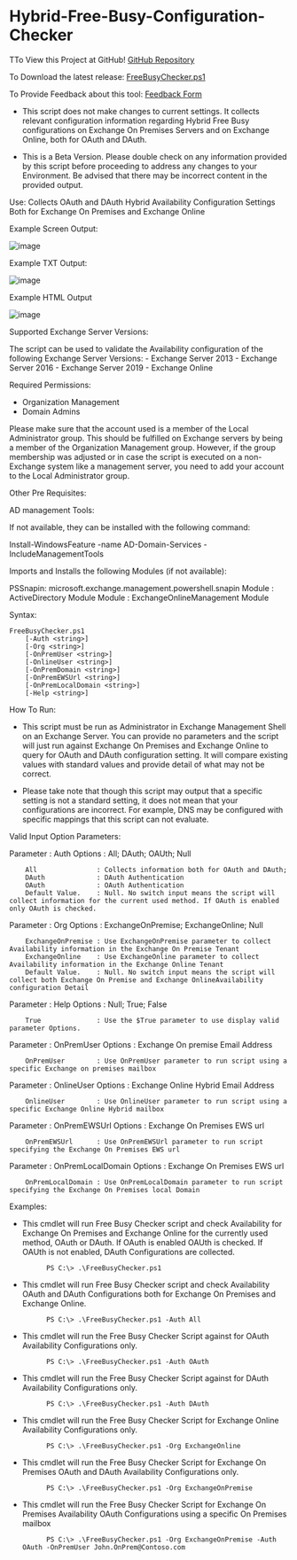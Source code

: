 # Hybrid-Free-Busy-Configuration-Checker

TTo View this Project at GitHub! [GitHub Repository](https://github.com/MarcoLFrancisco/Hybrid-Free-Busy-Configuration-Checker)

To Download the latest release: [FreeBusyChecker.ps1](https://github.com/MarcoLFrancisco/Hybrid-Free-Busy-Configuration-Checker/releases/download/Version1/FreeBusyChecker.ps1)

To Provide Feedback about this tool: [Feedback Form](https://forms.office.com/pages/responsepage.aspx?id=v4j5cvGGr0GRqy180BHbR2LVru-UswhJmHot_XEUrVVURFVMRkE5VUg4QUU0MEpNRjgxUExPVlBVOS4u)


- This script does not make changes to current settings. It collects relevant configuration information regarding Hybrid Free Busy configurations on Exchange On Premises Servers and on Exchange Online, both for OAuth and DAuth.

- This is a Beta Version. Please double check on any information provided by this script before proceeding to address any changes to your Environment. Be advised that there may be incorrect content in the provided output.

Use: Collects OAuth and DAuth Hybrid Availability Configuration Settings Both for Exchange On Premises and Exchange Online

Example Screen Output:

![image](./image1.png)

Example TXT Output:

![image](./image2.png)

Example HTML Output

![image](./image3.png)

Supported Exchange Server Versions:

The script can be used to validate the Availability configuration of the following Exchange Server Versions: - Exchange Server 2013 - Exchange Server 2016 - Exchange Server 2019 - Exchange Online

Required Permissions:

- Organization Management
- Domain Admins

Please make sure that the account used is a member of the Local Administrator group. This should be fulfilled on Exchange servers by being a member of the Organization Management group. However, if the group membership was adjusted or in case the script is executed on a non-Exchange system like a management server, you need to add your account to the Local Administrator group.

Other Pre Requisites:

AD management Tools:

If not available, they can be installed with the following command:

  Install-WindowsFeature -name AD-Domain-Services -IncludeManagementTools

Imports and Installs the following Modules (if not available):

PSSnapin: microsoft.exchange.management.powershell.snapin
Module  : ActiveDirectory Module
Module  : ExchangeOnlineManagement Module


Syntax:

    FreeBusyChecker.ps1
        [-Auth <string>]
        [-Org <string>]
        [-OnPremUser <string>]
        [-OnlineUser <string>]
        [-OnPremDomain <string>]
        [-OnPremEWSUrl <string>]
        [-OnPremLocalDomain <string>]
        [-Help <string>]


How To Run:

- This script must be run as Administrator in Exchange Management Shell on an Exchange Server. You can provide no parameters and the script will just run against Exchange On Premises and Exchange Online to query for OAuth and DAuth configuration setting. It will compare existing values with standard values and provide detail of what may not be correct.

- Please take note that though this script may output that a specific setting is not a standard setting, it does not mean that your configurations are incorrect. For example, DNS may be configured with specific mappings that this script can not evaluate.


Valid Input Option Parameters:

  Parameter               : Auth
    Options               : All; DAuth; OAUth; Null

        All               : Collects information both for OAuth and DAuth;
        DAuth             : DAuth Authentication
        OAuth             : OAuth Authentication
        Default Value.    : Null. No switch input means the script will collect information for the current used method. If OAuth is enabled only OAuth is checked.

  Parameter               : Org
    Options               : ExchangeOnPremise; ExchangeOnline; Null

        ExchangeOnPremise : Use ExchangeOnPremise parameter to collect Availability information in the Exchange On Premise Tenant
        ExchangeOnline    : Use ExchangeOnline parameter to collect Availability information in the Exchange Online Tenant
        Default Value.    : Null. No switch input means the script will collect both Exchange On Premise and Exchange OnlineAvailability configuration Detail

  Parameter               : Help
    Options               : Null; True; False

        True              : Use the $True parameter to use display valid parameter Options.

  Parameter               : OnPremUser
    Options               : Exchange On premise Email Address

        OnPremUser        : Use OnPremUser parameter to run script using a specific Exchange on premises mailbox

  Parameter               : OnlineUser
    Options               : Exchange Online Hybrid Email Address

        OnlineUser        : Use OnlineUser parameter to run script using a specific Exchange Online Hybrid mailbox

  Parameter               : OnPremEWSUrl
    Options               : Exchange On Premises EWS url

        OnPremEWSUrl      : Use OnPremEWSUrl parameter to run script specifying the Exchange On Premises EWS url

  Parameter               : OnPremLocalDomain
    Options               : Exchange On Premises EWS url

        OnPremLocalDomain : Use OnPremLocalDomain parameter to run script specifying the Exchange On Premises local Domain


Examples:

- This cmdlet will run Free Busy Checker script and check Availability for Exchange On Premises and Exchange Online for the currently used method, OAuth or DAuth. If OAuth is enabled OAUth is checked. If OAUth is not enabled, DAuth Configurations are collected.

            PS C:\> .\FreeBusyChecker.ps1

- This cmdlet will run Free Busy Checker script and check Availability OAuth and DAuth Configurations both for Exchange On Premises and Exchange Online.

            PS C:\> .\FreeBusyChecker.ps1 -Auth All

- This cmdlet will run the Free Busy Checker Script against for OAuth Availability Configurations only.

            PS C:\> .\FreeBusyChecker.ps1 -Auth OAuth

- This cmdlet will run the Free Busy Checker Script against for DAuth Availability Configurations only.

            PS C:\> .\FreeBusyChecker.ps1 -Auth DAuth

- This cmdlet will run the Free Busy Checker Script for Exchange Online Availability Configurations only.

            PS C:\> .\FreeBusyChecker.ps1 -Org ExchangeOnline

- This cmdlet will run the Free Busy Checker Script for Exchange On Premises OAuth and DAuth Availability Configurations only.

            PS C:\> .\FreeBusyChecker.ps1 -Org ExchangeOnPremise

- This cmdlet will run the Free Busy Checker Script for Exchange On Premises Availability OAuth Configurations using a specific On Premises mailbox

            PS C:\> .\FreeBusyChecker.ps1 -Org ExchangeOnPremise -Auth OAuth -OnPremUser John.OnPrem@Contoso.com
